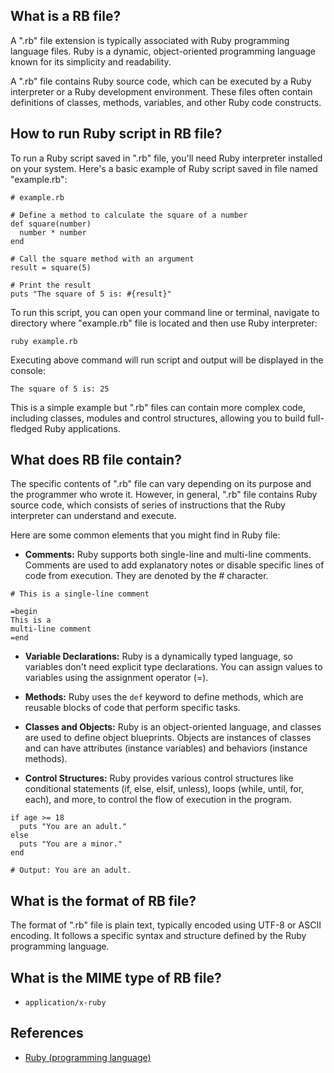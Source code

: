 ## What is a RB file?

A ".rb" file extension is typically associated with Ruby programming language files. Ruby is a dynamic, object-oriented programming language known for its simplicity and readability.

A ".rb" file contains Ruby source code, which can be executed by a Ruby interpreter or a Ruby development environment. These files often contain definitions of classes, methods, variables, and other Ruby code constructs.

## How to run Ruby script in RB file?

To run a Ruby script saved in ".rb" file, you'll need Ruby interpreter installed on your system. Here's a basic example of Ruby script saved in file named "example.rb":

```
# example.rb

# Define a method to calculate the square of a number
def square(number)
  number * number
end

# Call the square method with an argument
result = square(5)

# Print the result
puts "The square of 5 is: #{result}"
```

To run this script, you can open your command line or terminal, navigate to directory where "example.rb" file is located and then use Ruby interpreter:

```
ruby example.rb
```

Executing above command will run script and output will be displayed in the console:

```
The square of 5 is: 25
```

This is a simple example but ".rb" files can contain more complex code, including classes, modules and control structures, allowing you to build full-fledged Ruby applications.

## What does RB file contain?

The specific contents of ".rb" file can vary depending on its purpose and the programmer who wrote it. However, in general, ".rb" file contains Ruby source code, which consists of series of instructions that the Ruby interpreter can understand and execute.

Here are some common elements that you might find in Ruby file:

- **Comments:** Ruby supports both single-line and multi-line comments. Comments are used to add explanatory notes or disable specific lines of code from execution. They are denoted by the # character.

```
# This is a single-line comment

=begin
This is a
multi-line comment
=end
```

- **Variable Declarations:** Ruby is a dynamically typed language, so variables don't need explicit type declarations. You can assign values to variables using the assignment operator (=).

- **Methods:** Ruby uses the `def` keyword to define methods, which are reusable blocks of code that perform specific tasks.

- **Classes and Objects:** Ruby is an object-oriented language, and classes are used to define object blueprints. Objects are instances of classes and can have attributes (instance variables) and behaviors (instance methods).

- **Control Structures:** Ruby provides various control structures like conditional statements (if, else, elsif, unless), loops (while, until, for, each), and more, to control the flow of execution in the program.

```
if age >= 18
  puts "You are an adult."
else
  puts "You are a minor."
end

# Output: You are an adult.
```

## What is the format of RB file?

The format of ".rb" file is plain text, typically encoded using UTF-8 or ASCII encoding. It follows a specific syntax and structure defined by the Ruby programming language.

## What is the MIME type of RB file?

- `application/x-ruby`

## References
* [Ruby (programming language)](https://en.wikipedia.org/wiki/Ruby_(programming_language))
